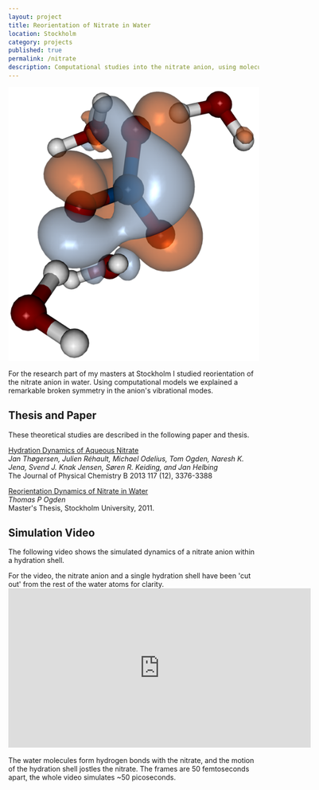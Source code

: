 ```yaml
---
layout: project
title: Reorientation of Nitrate in Water
location: Stockholm
category: projects
published: true
permalink: /nitrate
description: Computational studies into the nitrate anion, using molecular dynamics simulations and computational chemistry calculations.
---
```

            
<img class="side" src="/png/nitrate-orbitals.png" />

For the research part of my masters at Stockholm I studied reorientation of the nitrate anion in water. Using computational models we explained a remarkable broken symmetry in the anion's vibrational modes.

## Thesis and Paper

These theoretical studies are described in the following paper and thesis.

[Hydration Dynamics of Aqueous Nitrate](http://pubs.acs.org/doi/full/10.1021/jp310090u)  
_Jan Thøgersen, Julien Réhault, Michael Odelius, Tom Ogden, Naresh K. Jena, Svend J. Knak Jensen, Søren R. Keiding, and Jan Helbing_  
The Journal of Physical Chemistry B 2013 117 (12), 3376-3388

[Reorientation Dynamics of Nitrate in Water](/docs/reorientation-dynamics-of-nitrate-in-water.pdf)  
_Thomas P Ogden_  
Master's Thesis, Stockholm University, 2011.

## Simulation Video

The following video shows the simulated dynamics of a nitrate anion within a hydration shell.

<aside>For the video, the nitrate anion and a single hydration shell have been 'cut out' from the rest of the water atoms for clarity.</aside>

<div><iframe src="http://player.vimeo.com/video/23968128" width="608" height="320" frameborder="0"> </iframe></div>

The water molecules form hydrogen bonds with the nitrate, and the motion of the hydration shell jostles the nitrate. The frames are 50 femtoseconds apart, the whole video simulates ~50 picoseconds.